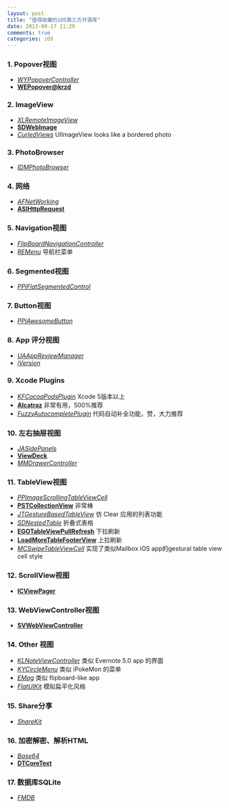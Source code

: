 ```yaml
---
layout: post
title: "值得收藏的iOS第三方开源库"
date: 2013-09-17 11:29
comments: true
categories: iOS
---
```


### 1. Popover视图
*  [_WYPopoverController_](https://github.com/nicolaschengdev/WYPopoverController)
*  [**WEPopover@krzd**](https://github.com/werner77/WEPopover)

### 2. ImageView
* [_XLRemoteImageView_](https://github.com/xmartlabs/XLRemoteImageView)
* [**SDWebImage**](https://github.com/rs/SDWebImage)
* [_CurledViews_](https://github.com/remotevision/CurledViews.git) UIImageView  looks like a bordered photo 

### 3. PhotoBrowser
* [_IDMPhotoBrowser_](https://github.com/appkraft/IDMPhotoBrowser)

### 4. 网络
* [_AFNetWorking_](https://github.com/AFNetworking/AFNetworking)
* [**ASIHttpRequest**](https://github.com/pokeb/asi-http-request)

### 5. Navigation视图
* [_FlipBoardNavigationController_](https://github.com/michaelhenry/FlipBoardNavigationController)
* [_REMenu_](https://github.com/romaonthego/REMenu.git) 导航栏菜单

### 6. Segmented视图
* [_PPiFlatSegmentedControl_](https://github.com/pepibumur/PPiFlatSegmentedControl)

### 7. Button视图
* [_PPiAwesomeButton_](https://github.com/pepibumur/PPiAwesomeButton)

### 8. App 评分视图
* [_UAAppReviewManager_](https://github.com/UrbanApps/UAAppReviewManager)
* [_iVersion_](https://github.com/nicklockwood/iVersion.git)

### 9. Xcode Plugins
* [_KFCocoaPodsPlugin_](https://github.com/ricobeck/KFCocoaPodsPlugin) Xcode 5版本以上
* [**Alcatraz**](http://mneorr.github.io/Alcatraz/) 非常有用，500%推荐
* [_FuzzyAutocompletePlugin_](https://github.com/chendo/FuzzyAutocompletePlugin) 代码自动补全功能，赞，大力推荐

### 10. 左右抽屉视图
* [_JASidePanels_](https://github.com/gotosleep/JASidePanels)
* [**ViewDeck**](https://github.com/Inferis/ViewDeck)
* [_MMDrawerController_](https://github.com/mutualmobile/MMDrawerController.git)

### 11. TableView视图
* [_PPImageScrollingTableViewCell_](https://github.com/popochess/PPImageScrollingTableViewCell)
* [**PSTCollectionView**](https://github.com/steipete/PSTCollectionView) 非常棒
* [_JTGestureBasedTableView_](https://github.com/jamztang/JTGestureBasedTableViewDemo.git) 仿 Clear 应用的列表功能
* [_SDNestedTable_](https://github.com/serverdensity/ios-SDNestedTable.git) 折叠式表格
* [**EGOTableViewPullRefresh**](https://github.com/enormego/EGOTableViewPullRefresh.git) 下拉刷新
* [**LoadMoreTableFooterView**](https://github.com/sishen/LoadMoreTableFooterView.git) 上拉刷新
* [_MCSwipeTableViewCell_](https://github.com/alikaragoz/MCSwipeTableViewCell.git) 实现了类似Mailbox iOS app的gestural table view cell style

### 12. ScrollView视图
* [**ICViewPager**](https://github.com/monsieurje/ICViewPager.git )

### 13. WebViewController视图
* [**SVWebViewController**](https://github.com/samvermette/SVWebViewController.git)

### 14. Other 视图
* [_KLNoteViewController_](https://github.com/KieranLafferty/KLNoteViewController.git) 类似 Evernote 5.0 app 的界面
* [_KYCircleMenu_](https://github.com/Kjuly/KYCircleMenu.git) 类似 iPokeMon 的菜单
* [_EMag_](https://github.com/zhiyu/emag.git) 类似 flipboard-like app
* [_FlatUIKit_](https://github.com/Grouper/FlatUIKit.git) 模拟扁平化风格

### 15. Share分享
* [_ShareKit_](https://github.com/ShareKit/ShareKit.git)

### 16. 加密解密、解析HTML
* [_Base64_](https://github.com/nicklockwood/Base64.git)
* [**DTCoreText**](https://github.com/Cocoanetics/DTCoreText.git)

### 17. 数据库SQLite
* [_FMDB_](https://github.com/ccgus/fmdb.git)








